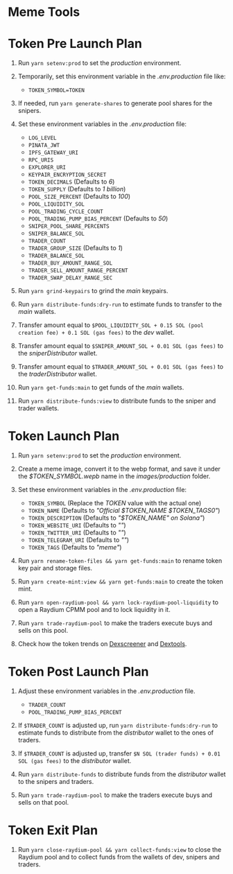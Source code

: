 # Meme Tools

# Token Pre Launch Plan

1. Run `yarn setenv:prod` to set the _production_ environment.

2. Temporarily, set this environment variable in the _.env.production_ file like:

    - `TOKEN_SYMBOL=TOKEN`

3. If needed, run `yarn generate-shares` to generate pool shares for the snipers.

4. Set these environment variables in the _.env.production_ file:

    - `LOG_LEVEL`
    - `PINATA_JWT`
    - `IPFS_GATEWAY_URI`
    - `RPC_URIS`
    - `EXPLORER_URI`
    - `KEYPAIR_ENCRYPTION_SECRET`
    - `TOKEN_DECIMALS` (Defaults to _6_)
    - `TOKEN_SUPPLY` (Defaults to _1 billion_)
    - `POOL_SIZE_PERCENT` (Defaults to _100_)
    - `POOL_LIQUIDITY_SOL`
    - `POOL_TRADING_CYCLE_COUNT`
    - `POOL_TRADING_PUMP_BIAS_PERCENT` (Defaults to _50_)
    - `SNIPER_POOL_SHARE_PERCENTS`
    - `SNIPER_BALANCE_SOL`
    - `TRADER_COUNT`
    - `TRADER_GROUP_SIZE` (Defaults to _1_)
    - `TRADER_BALANCE_SOL`
    - `TRADER_BUY_AMOUNT_RANGE_SOL`
    - `TRADER_SELL_AMOUNT_RANGE_PERCENT`
    - `TRADER_SWAP_DELAY_RANGE_SEC`

5. Run `yarn grind-keypairs` to grind the _main_ keypairs.

6. Run `yarn distribute-funds:dry-run` to estimate funds to transfer to the _main_ wallets.

7. Transfer amount equal to `$POOL_LIQUIDITY_SOL + 0.15 SOL (pool creation fee) + 0.1 SOL (gas fees)` to the _dev_ wallet.

8. Transfer amount equal to `$SNIPER_AMOUNT_SOL + 0.01 SOL (gas fees)` to the _sniperDistributor_ wallet.

9. Transfer amount equal to `$TRADER_AMOUNT_SOL + 0.01 SOL (gas fees)` to the _traderDistributor_ wallet.

10. Run `yarn get-funds:main` to get funds of the _main_ wallets.

11. Run `yarn distribute-funds:view` to distribute funds to the sniper and trader wallets.

# Token Launch Plan

1. Run `yarn setenv:prod` to set the _production_ environment.

2. Create a meme image, convert it to the webp format, and save it under the _$TOKEN_SYMBOL.wepb_ name in the _images/production_ folder.

3. Set these environment variables in the _.env.production_ file:

    - `TOKEN_SYMBOL` (Replace the _TOKEN_ value with the actual one)
    - `TOKEN_NAME` (Defaults to _"Official $TOKEN_NAME $TOKEN_TAGS0"_)
    - `TOKEN_DESCRIPTION` (Defaults to _"$TOKEN_NAME" on Solana"_)
    - `TOKEN_WEBSITE_URI` (Defaults to _""_)
    - `TOKEN_TWITTER_URI` (Defaults to _""_)
    - `TOKEN_TELEGRAM_URI` (Defaults to _""_)
    - `TOKEN_TAGS` (Defaults to _"meme"_)

4. Run `yarn rename-token-files && yarn get-funds:main` to rename token key pair and storage files.

5. Run `yarn create-mint:view && yarn get-funds:main` to create the token mint.

6. Run `yarn open-raydium-pool && yarn lock-raydium-pool-liquidity` to open a Raydium CPMM pool and to lock liquidity in it.

7. Run `yarn trade-raydium-pool` to make the traders execute buys and sells on this pool.

8. Check how the token trends on [Dexscreener](https://dexscreener.com/?rankBy=trendingScoreM5&order=desc) and [Dextools](https://www.dextools.io/app/en/solana/pairs).

# Token Post Launch Plan

1. Adjust these environment variables in the _.env.production_ file.

    - `TRADER_COUNT`
    - `POOL_TRADING_PUMP_BIAS_PERCENT`

2. If `$TRADER_COUNT` is adjusted up, run `yarn distribute-funds:dry-run` to estimate funds to distribute from the _distributor_ wallet to the ones of traders.

3. If `$TRADER_COUNT` is adjusted up, transfer `$N SOL (trader funds) + 0.01 SOL (gas fees)` to the _distributor_ wallet.

4. Run `yarn distribute-funds` to distribute funds from the _distributor_ wallet to the snipers and traders.

5. Run `yarn trade-raydium-pool` to make the traders execute buys and sells on that pool.

# Token Exit Plan

1. Run `yarn close-raydium-pool && yarn collect-funds:view` to close the Raydium pool and to collect funds from the wallets of dev, snipers and traders.
